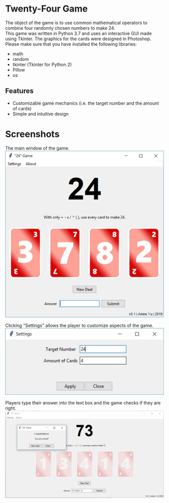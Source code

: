 # Twenty-Four Game
The object of the game is to use common mathematical operators to combine four randomly chosen numbers to make 24.  
This game was written in Python 3.7 and uses an interactive GUI made using Tkinter. The graphics for the cards were designed in Photoshop.  
Please make sure that you have installed the following libraries:  
* math  
* random  
* tkinter (Tkinter for Python 2)  
* Pillow  
* os  
## Features  
* Customizable game mechanics (i.e. the target number and the amount of cards)  
* Simple and intuitive design  

# Screenshots
The main window of the game.  
![alt text](https://github.com/amosyu2000/TwentyFourGame/blob/master/screenshots/main.JPG)

Clicking "Settings" allows the player to customize aspects of the game.  
![alt text](https://github.com/amosyu2000/TwentyFourGame/blob/master/screenshots/settings.JPG)

Players type their answer into the text box and the game checks if they are right.
![alt text](https://github.com/amosyu2000/TwentyFourGame/blob/master/screenshots/gameplay.JPG)
